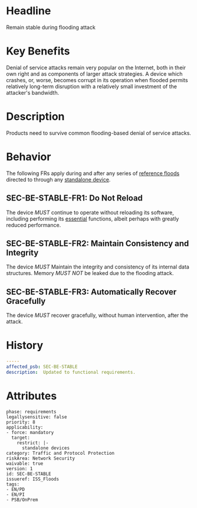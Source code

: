 # Headline

Remain stable during flooding attack

# Key Benefits

Denial of service attacks remain very popular on the Internet, both in
their own right and as components of larger attack strategies. A device
which crashes, or, worse, becomes corrupt in its operation when flooded
permits relatively long-term disruption with a relatively small
investment of the attacker's bandwidth.

# Description

Products need to survive common flooding-based denial of service
attacks.

# Behavior

The following FRs apply during and after any series of [reference
floods](#DEF_ReferenceFlood) directed to through any [standalone
device](#DEF_StandaloneDevice).

## SEC-BE-STABLE-FR1: Do Not Reload

The device _MUST_ continue to operate without reloading its software,
including performing its [essential](#DEF_Essential) functions, albeit
perhaps with greatly reduced performance.

## SEC-BE-STABLE-FR2: Maintain Consistency and Integrity

The device _MUST_ Maintain the integrity and consistency of its
internal data structures.  Memory _MUST NOT_ be leaked due to the
flooding attack.

## SEC-BE-STABLE-FR3: Automatically Recover Gracefully

The device _MUST_ recover gracefully, without human intervention,
after the attack.

# History

```yaml
-----
affected_psb: SEC-BE-STABLE
description:  Updated to functional requirements. 

```

# Attributes

    phase: requirements
    legallysensitive: false
    priority: 8
    applicability:
    - force: mandatory
      target:
        restrict: |-
          standalone devices
    category: Traffic and Protocol Protection
    riskArea: Network Security
    waivable: true
    version: 1
    id: SEC-BE-STABLE
    issueref: ISS_Floods
    tags:
    - EN/PD
    - EN/PI
    - PSB/OnPrem
